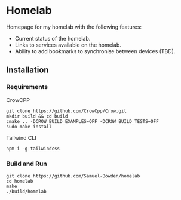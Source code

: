 # Homelab

Homepage for my homelab with the following features:
- Current status of the homelab.
- Links to services available on the homelab.
- Ability to add bookmarks to synchronise between devices (TBD).

## Installation

### Requirements

CrowCPP
```
git clone https://github.com/CrowCpp/Crow.git
mkdir build && cd build
cmake .. -DCROW_BUILD_EXAMPLES=OFF -DCROW_BUILD_TESTS=OFF
sudo make install
```

Tailwind CLI
```
npm i -g tailwindcss
```

### Build and Run

```
git clone https://github.com/Samuel-Bowden/homelab
cd homelab
make
./build/homelab
```
